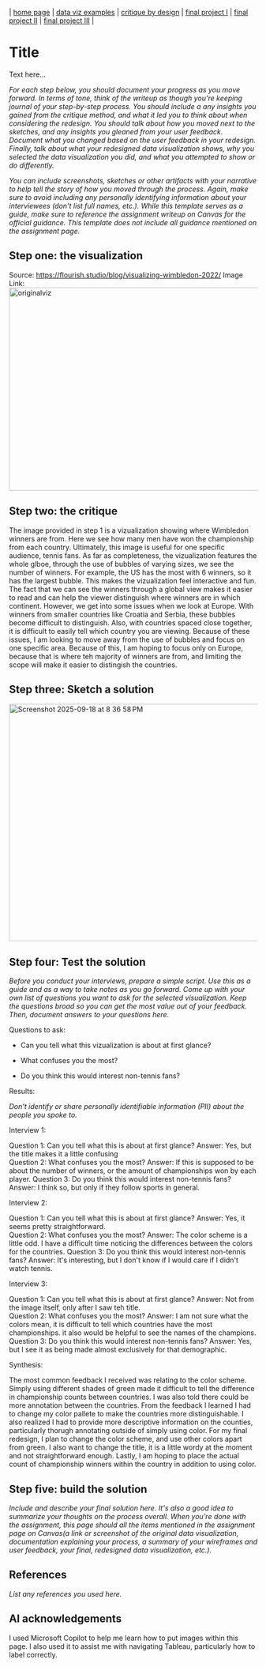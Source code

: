 | [home page](https://cmustudent.github.io/tswd-portfolio-templates/) | [data viz examples](dataviz-examples) | [critique by design](critique-by-design) | [final project I](final-project-part-one) | [final project II](final-project-part-two) | [final project III](final-project-part-three) |

# Title
Text here...

_For each step below, you should document your progress as you move forward.  In terms of tone, think of the writeup as though you're keeping journal of your step-by-step process.   You should include a any insights you gained from the critique method, and what it led you to think about when considering the redesign.  You should talk about how you moved next to the sketches, and any insights you gleaned from your user feedback.  Document what you changed based on the user feedback in your redesign.  Finally, talk about what your redesigned data visualization shows, why you selected the data visualization you did, and what you attempted to show or do differently._

_You can include screenshots, sketches or other artifacts with your narrative to help tell the story of how you moved through the process.  Again, make sure to avoid including any personally identifying information about your interviewees (don't list full names, etc.).  While this template serves as a guide, make sure to reference the assignment writeup on Canvas for the official guidance.  This template does not include all guidance mentioned on the assignment page._

## Step one: the visualization
Source: 
https://flourish.studio/blog/visualizing-wimbledon-2022/
Image Link: 
<img width="633" height="411" alt="originalviz" src="https://github.com/user-attachments/assets/f631d3d2-4b7a-4470-958c-8682990a9833" />


## Step two: the critique
The image provided in step 1 is a vizualization showing where Wimbledon winners are from. Here we see how many men have won the championship from each country. Ultimately, this image is useful for one specific audience, tennis fans. As far as completeness, the vizualization features the whole glboe, through the use of bubbles of varying sizes, we see the number of winners. For example, the US has the most with 6 winners, so it has the largest bubble. This makes the vizualization feel interactive and fun. The fact that we can see the winners through a global view makes it easier to read and can help the viewer distinguish where winners are in which continent. However, we get into some issues when we look at Europe. With winners from smaller countries like Croatia and Serbia, these bubbles become difficult to distinguish. Also, with countries spaced close together, it is difficult to easily tell which country you are viewing. Because of these issues, I am looking to move away from the use of bubbles and focus on one specific area. Because of this, I am hoping to focus only on Europe, because that is where teh majority of winners are from, and limiting the scope will make it easier to distingish the countries. 

## Step three: Sketch a solution

<img width="588" height="480" alt="Screenshot 2025-09-18 at 8 36 58 PM" src="https://github.com/user-attachments/assets/0201cbe1-bd08-40fd-98b8-8e4c2d788cff" />


## Step four: Test the solution

_Before you conduct your interviews, prepare a simple script.  Use this as a guide and as a way to take notes as you go forward. Come up with your own list of questions you want to ask for the selected visualization. Keep the questions broad so you can get the most value out of your feedback. Then, document answers to your questions here._

Questions to ask: 

- Can you tell what this vizualization is about at first glance?

- What confuses you the most?

- Do you think this would interest non-tennis fans?


Results: 

_Don't identify or share personally identifiable information (PII) about the people you spoke to._


Interview 1:

Question 1: Can you tell what this is about at first glance? Answer: Yes, but the title makes it a little confusing        
Question 2: What confuses you the most? Answer: If this is supposed to be about the number of winners, or the amount of championships won by each player.
Question 3: Do you think this would interest non-tennis fans? Answer: I think so, but only if they follow sports in general.

Interview 2: 

Question 1: Can you tell what this is about at first glance? Answer: Yes, it seems pretty straightforward.         
Question 2: What confuses you the most? Answer: The color scheme is a little odd. I have a difficult time noticing the differences between the colors for the countries. 
Question 3: Do you think this would interest non-tennis fans? Answer: It's interesting, but I don't know if I would care if I didn't watch tennis. 

Interview 3:

Question 1: Can you tell what this is about at first glance? Answer: Not from the image itself, only after I saw teh title.         
Question 2: What confuses you the most? Answer: I am not sure what the colors mean, it is difficult to tell which countries have the most championships. it also would be helpful to see the names of the champions. 
Question 3: Do you think this would interest non-tennis fans? Answer: Yes, but I see it as being made almost exclusively for that demographic. 

Synthesis: 

The most common feedback I received was relating to the color scheme. Simply using different shades of green made it difficult to tell the difference in championship counts between countries. I was also told there could be more annotation between the countries. From the feedback I learned I had to change my color pallete to make the countries more distinguishable. I also realized I had to provide more descriptive information on the counties, particularly thorugh annotating outside of simply using color. For my final redesign, I plan to change the color scheme, and use other colors apart from green. I also want to change the title, it is a little wordy at the moment and not straightforward enough. Lastly, I am hoping to place the actual count of championship winners within the country in addition to using color. 
## Step five: build the solution

_Include and describe your final solution here. It's also a good idea to summarize your thoughts on the process overall. When you're done with the assignment, this page should all the items mentioned in the assignment page on Canvas(a link or screenshot of the original data visualization, documentation explaining your process, a summary of your wireframes and user feedback, your final, redesigned data visualization, etc.)._

## References
_List any references you used here._

## AI acknowledgements
I used Microsoft Copilot to help me learn how to put images within this page. I also used it to assist me with navigating Tableau, particularly how to label correctly. 

